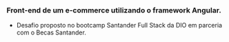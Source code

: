 ### Front-end de um e-commerce utilizando o framework Angular. ###

- Desafio proposto no bootcamp Santander Full Stack da DIO em parceria com o Becas Santander.


